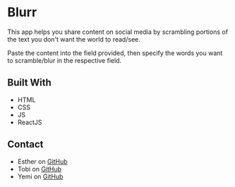 # Blurr

This app helps you share content on social media by scrambling portions of the text you don't want the world to read/see. 

Paste the content into the field provided, then specify the words you want to scramble/blur in the respective field.

## Built With
- HTML
- CSS
- JS
- ReactJS

## Contact

- Esther on [GitHub](https://github.com/estherbabe)
- Tobi on [GitHub](https://github.com/tobisupreme)
- Yemi on [GitHub](https://github.com/yemiog)

